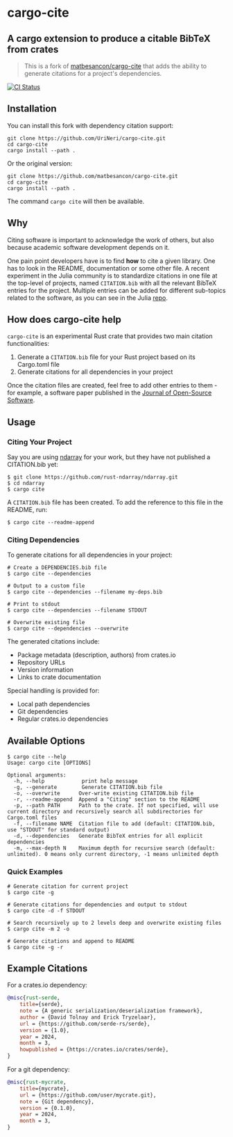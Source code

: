 # cargo-cite
## A cargo extension to produce a citable BibTeX from crates

> This is a fork of [matbesancon/cargo-cite](https://github.com/matbesancon/cargo-cite) that adds the ability to generate citations for a project's dependencies.

[![CI Status](https://github.com/UriNeri/cargo-cite/actions/workflows/ci.yml/badge.svg)](https://github.com/UriNeri/cargo-cite/actions)

## Installation

You can install this fork with dependency citation support:
```shell
git clone https://github.com/UriNeri/cargo-cite.git
cd cargo-cite
cargo install --path .
```

Or the original version:
```shell
git clone https://github.com/matbesancon/cargo-cite.git
cd cargo-cite
cargo install --path .
```

The command `cargo cite` will then be available.

## Why

Citing software is important to acknowledge the work of others,
but also because academic software development depends on it.  

One pain point developers have is to find **how** to cite a given library.
One has to look in the README, documentation or some other file.
A recent experiment in the Julia community is to standardize
citations in one file at the top-level of projects, named `CITATION.bib`
with all the relevant BibTeX entries for the project.
Multiple entries can be added for different sub-topics related to the
software, as you can see in the Julia [repo](https://github.com/JuliaLang/julia/blob/master/CITATION.bib).

## How does cargo-cite help

`cargo-cite` is an experimental Rust crate that provides two main citation functionalities:

1. Generate a `CITATION.bib` file for your Rust project based on its Cargo.toml file
2. Generate citations for all dependencies in your project

Once the citation files are created, feel free to add other entries to them - for example, a software paper published in the [Journal of Open-Source Software](http://joss.theoj.org).

## Usage

### Citing Your Project

Say you are using [ndarray](https://github.com/rust-ndarray/ndarray.git)
for your work, but they have not published a CITATION.bib yet:

```shell
$ git clone https://github.com/rust-ndarray/ndarray.git
$ cd ndarray
$ cargo cite
```

A `CITATION.bib` file has been created. To add the reference to this file
in the README, run:

```shell
$ cargo cite --readme-append
```

### Citing Dependencies

To generate citations for all dependencies in your project:

```shell
# Create a DEPENDENCIES.bib file
$ cargo cite --dependencies

# Output to a custom file
$ cargo cite --dependencies --filename my-deps.bib

# Print to stdout
$ cargo cite --dependencies --filename STDOUT

# Overwrite existing file
$ cargo cite --dependencies --overwrite
```

The generated citations include:
- Package metadata (description, authors) from crates.io
- Repository URLs
- Version information
- Links to crate documentation

Special handling is provided for:
- Local path dependencies
- Git dependencies
- Regular crates.io dependencies

## Available Options

```shell
$ cargo cite --help
Usage: cargo cite [OPTIONS]

Optional arguments:
  -h, --help            print help message
  -g, --generate        Generate CITATION.bib file
  -o, --overwrite      Over-write existing CITATION.bib file
  -r, --readme-append  Append a "Citing" section to the README
  -p, --path PATH      Path to the crate. If not specified, will use current directory and recursively search all subdirectories for Cargo.toml files
  -f, --filename NAME  Citation file to add (default: CITATION.bib, use "STDOUT" for standard output)
  -d, --dependencies   Generate BibTeX entries for all explicit dependencies
  -m, --max-depth N    Maximum depth for recursive search (default: unlimited). 0 means only current directory, -1 means unlimited depth
```

### Quick Examples

```shell
# Generate citation for current project
$ cargo cite -g

# Generate citations for dependencies and output to stdout
$ cargo cite -d -f STDOUT

# Search recursively up to 2 levels deep and overwrite existing files
$ cargo cite -m 2 -o

# Generate citations and append to README
$ cargo cite -g -r
```

## Example Citations

For a crates.io dependency:
```bibtex
@misc{rust-serde,
    title={serde},
    note = {A generic serialization/deserialization framework},
    author = {David Tolnay and Erick Tryzelaar},
    url = {https://github.com/serde-rs/serde},
    version = {1.0},
    year = 2024,
    month = 3,
    howpublished = {https://crates.io/crates/serde},
}
```

For a git dependency:
```bibtex
@misc{rust-mycrate,
    title={mycrate},
    url = {https://github.com/user/mycrate.git},
    note = {Git dependency},
    version = {0.1.0},
    year = 2024,
    month = 3,
}
```
